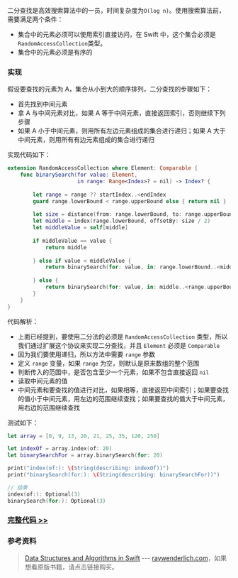二分查找是高效搜索算法中的一员，时间复杂度为`O(log n)`。使用搜索算法前，需要满足两个条件：

- 集合中的元素必须可以使用索引直接访问，在 Swift 中，这个集合必须是`RandomAccessCollection`类型。
- 集合中的元素必须是有序的

### 实现

假设要查找的元素为 A，集合从小到大的顺序排列，二分查找的步骤如下：

- 首先找到中间元素
- 拿 A 与中间元素对比，如果 A 等于中间元素，直接返回索引，否则继续下列步骤
- 如果 A 小于中间元素，则用所有左边元素组成的集合进行递归；如果 A 大于中间元素，则用所有有边元素组成的集合进行递归

实现代码如下：

```swift
extension RandomAccessCollection where Element: Comparable {
    func binarySearch(for value: Element,
                      in range: Range<Index>? = nil) -> Index? {
        
        let range = range ?? startIndex..<endIndex
        guard range.lowerBound < range.upperBound else { return nil }
        
        let size = distance(from: range.lowerBound, to: range.upperBound)
        let middle = index(range.lowerBound, offsetBy: size / 2)
        let middleValue = self[middle]
        
        if middleValue == value {
            return middle
            
        } else if value < middleValue {
            return binarySearch(for: value, in: range.lowerBound..<middle)
            
        } else {
            return binarySearch(for: value, in: middle..<range.upperBound)
        }
    }
}
```

代码解析：

- 上面已经提到，要使用二分法的必须是 `RandomAccessCollection` 类型，所以我们通过扩展这个协议来实现二分查找，并且 `Element` 必须是 `Comparable`
- 因为我们要使用递归，所以方法中需要 `range` 参数
- 定义 `range` 变量，如果 `range` 为空，则默认是原来数组的整个范围
- 判断传入的范围中，是否包含至少一个元素，如果不包含直接返回 `nil`
- 读取中间元素的值
- 中间元素和要查找的值进行对比，如果相等，直接返回中间索引；如果要查找的值小于中间元素，用左边的范围继续查找；如果要查找的值大于中间元素，用右边的范围继续查找

测试如下：

```swift
let array = [0, 9, 13, 20, 21, 25, 35, 120, 250]

let indexOf = array.index(of: 20)
let binarySearchFor = array.binarySearch(for: 20)

print("index(of:): \(String(describing: indexOf))")
print("binarySearch(for:): \(String(describing: binarySearchFor))")

// 结果
index(of:): Optional(3)
binarySearch(for:): Optional(3)
```

### [完整代码 >>](https://github.com/Lebron1992/swift-algorithm-demo/blob/master/swift-algorithm/Binary%20Search/BinarySearch.swift)

### 参考资料

> [Data Structures and Algorithms in Swift](https://store.raywenderlich.com/products/data-structures-and-algorithms-in-swift) --- [raywenderlich.com](https://www.raywenderlich.com/)，如果想看原版书籍，请点击链接购买。
